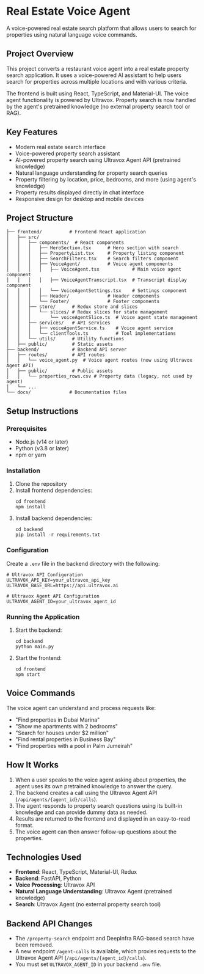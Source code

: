 # Real Estate Voice Agent

A voice-powered real estate search platform that allows users to search for properties using natural language voice commands.

## Project Overview

This project converts a restaurant voice agent into a real estate property search application. It uses a voice-powered AI assistant to help users search for properties across multiple locations and with various criteria.

The frontend is built using React, TypeScript, and Material-UI. The voice agent functionality is powered by Ultravox. Property search is now handled by the agent's pretrained knowledge (no external property search tool or RAG).

## Key Features

- Modern real estate search interface
- Voice-powered property search assistant
- AI-powered property search using Ultravox Agent API (pretrained knowledge)
- Natural language understanding for property search queries
- Property filtering by location, price, bedrooms, and more (using agent's knowledge)
- Property results displayed directly in chat interface
- Responsive design for desktop and mobile devices

## Project Structure

```
├── frontend/          # Frontend React application
│   ├── src/
│   │   ├── components/  # React components
│   │   │   ├── HeroSection.tsx      # Hero section with search
│   │   │   ├── PropertyList.tsx     # Property listing component
│   │   │   ├── SearchFilters.tsx    # Search filters component
│   │   │   ├── VoiceAgent/          # Voice agent components
│   │   │   │   ├── VoiceAgent.tsx            # Main voice agent component
│   │   │   │   ├── VoiceAgentTranscript.tsx  # Transcript display component
│   │   │   │   └── VoiceAgentSettings.tsx    # Settings component
│   │   │   ├── Header/              # Header components
│   │   │   └── Footer/              # Footer components
│   │   ├── store/      # Redux store and slices
│   │   │   └── slices/ # Redux slices for state management
│   │   │       └── voiceAgentSlice.ts  # Voice agent state management
│   │   ├── services/   # API services
│   │   │   ├── voiceAgentService.ts    # Voice agent service
│   │   │   └── clientTools.ts          # Tool implementations
│   │   └── utils/      # Utility functions
│   ├── public/         # Static assets
├── backend/            # Backend API server
│   ├── routes/         # API routes
│   │   └── voice_agent.py  # Voice agent routes (now using Ultravox Agent API)
│   ├── public/         # Public assets
│   │   └── properties_rows.csv # Property data (legacy, not used by agent)
│   └── ...
└── docs/              # Documentation files
```

## Setup Instructions

### Prerequisites

- Node.js (v14 or later)
- Python (v3.8 or later)
- npm or yarn

### Installation

1. Clone the repository
2. Install frontend dependencies:
   ```
   cd frontend
   npm install
   ```
3. Install backend dependencies:
   ```
   cd backend
   pip install -r requirements.txt
   ```

### Configuration

Create a `.env` file in the backend directory with the following:

```
# Ultravox API Configuration
ULTRAVOX_API_KEY=your_ultravox_api_key
ULTRAVOX_BASE_URL=https://api.ultravox.ai

# Ultravox Agent API Configuration
ULTRAVOX_AGENT_ID=your_ultravox_agent_id
```

### Running the Application

1. Start the backend:
   ```
   cd backend
   python main.py
   ```
2. Start the frontend:
   ```
   cd frontend
   npm start
   ```

## Voice Commands

The voice agent can understand and process requests like:

- "Find properties in Dubai Marina"
- "Show me apartments with 2 bedrooms"
- "Search for houses under $2 million"
- "Find rental properties in Business Bay"
- "Find properties with a pool in Palm Jumeirah"

## How It Works

1. When a user speaks to the voice agent asking about properties, the agent uses its own pretrained knowledge to answer the query.
2. The backend creates a call using the Ultravox Agent API (`/api/agents/{agent_id}/calls`).
3. The agent responds to property search questions using its built-in knowledge and can provide dummy data as needed.
4. Results are returned to the frontend and displayed in an easy-to-read format.
5. The voice agent can then answer follow-up questions about the properties.

## Technologies Used

- **Frontend**: React, TypeScript, Material-UI, Redux
- **Backend**: FastAPI, Python
- **Voice Processing**: Ultravox API
- **Natural Language Understanding**: Ultravox Agent (pretrained knowledge)
- **Search**: Ultravox Agent (no external property search tool)

## Backend API Changes

- The `/property-search` endpoint and DeepInfra RAG-based search have been removed.
- A new endpoint `/agent-calls` is available, which proxies requests to the Ultravox Agent API (`/api/agents/{agent_id}/calls`).
- You must set `ULTRAVOX_AGENT_ID` in your backend `.env` file. 